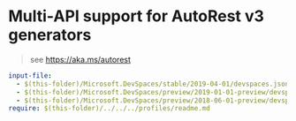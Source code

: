 # Multi-API support for AutoRest v3 generators

> see https://aka.ms/autorest

``` yaml
input-file:
  - $(this-folder)/Microsoft.DevSpaces/stable/2019-04-01/devspaces.json
  - $(this-folder)/Microsoft.DevSpaces/preview/2019-01-01-preview/devspaces.json
  - $(this-folder)/Microsoft.DevSpaces/preview/2018-06-01-preview/devspaces.json
require: $(this-folder)/../../../profiles/readme.md
```
